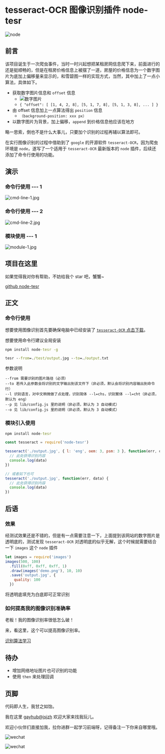# tesseract-OCR 图像识别插件 node-tesr

![node](https://i.loli.net/2019/03/14/5c89be9f64bac.jpg)

## 前言

该项目诞生于一次爬虫事件，当时一时兴起想把某租房网信息爬下来，前面进行的还是挺顺畅的，但是在租房价格信息上被摆了一道，房屋的价格信息为一个数字图片为底加上偏移量来显示的，和雪碧图一样的实现方式，当然，其中加上了一点小算法，具体如下。

- 获取数字图片信息和 `offset` 信息
  - ![数字图片](https://i.loli.net/2019/03/14/5c89c3750eae9.png '直接放出来会不会不太好？侵删')
  - `{ "offset": [ [1, 4, 2, 8], [5, 1, 7, 8], [5, 1, 3, 8], ... ] }`
- 由 offset 信息加上一点算法得出 `position` 信息
  - `（background-position: xxx px）`
- 以数字图片为背景，加上偏移，`append` 到价格信息他应该在地方

略一思索，倒也不是什么大事儿，只要加个识别的过程再辅以算法即可。

在实行图像识别的过程中借助到了 `google` 的开源软件 `tesseract-OCR`，因为爬虫环境是 `node`，遂写了一个适用于 `tesseract-OCR` 最新版本的 `node` 插件，后续还添加了命令行使用的功能。

## 演示

### 命令行使用 --- 1

![cmd-line-1.jpg](https://i.loli.net/2019/03/14/5c89b9278d9d5.jpg)

### 命令行使用 --- 2

![cmd-line-2.jpg](https://i.loli.net/2019/03/14/5c89b9296e4d5.jpg)

### 模块使用 --- 1

![module-1.jpg](https://i.loli.net/2019/03/14/5c89b927b22a5.jpg)

## 项目在这里

如果觉得我对你有帮助，不妨给我个 star 吧，蟹蟹~

[github node-tesr](https://github.com/jsjzh/node-tesr)

## 正文

### 命令行使用

想要使用图像识别首先要确保电脑中已经安装了 [`tesseract-OCR` 点击下载](https://github.com/tesseract-ocr/tesseract/wiki/Downloads)。

想要使用命令行建议全局安装

```cmd
npm install node-tesr -g
```

```cmd
tesr --from=./test/output.jpg --to=./output.txt
```

参数说明

```
--from 需要识别的图片路径（必须）
--to 若传入此参数会将识别的文字输出到该文件下（非必须，默认会将识别内容输出到命令行）
--l 识别语言，对中文稍微做了点处理，识别简体 --l=chs，识别繁体 --l=cht（非必须，默认为 eng）
--p 见 lib/config.js 里的说明（非必须，默认为 3 自动模式）
--o 见 lib/config.js 里的说明（非必须，默认为 3 自动模式）
```

### 模块引入使用

```cmd
npm install node-tesr
```

```javascript
const tesseract = require('node-tesr')

tesseract('./output.jpg', { l: 'eng', oem: 3, psm: 3 }, function(err, data) {
  // 此处获得识别内容
  console.log(data)
})

// 或者如下也可
tesseract('./output.jpg', function(err, data) {
  // 此处获得识别内容
  console.log(data)
})
```

## 后语

### 效果

经测试效果还是不错的，但是有一点需要注意一下，上面提到该网站的数字图片是透明底的，测试发现 `tesseract-OCR` 对透明底的似乎无解，这个时候就需要结合一下 `images` 这个 `node` 插件

```javascript
let images = require('images')
images(500, 100)
  .fill(0xff, 0xff, 0xff, 1)
  .draw(images('demo.png'), 10, 10)
  .save('output.jpg', {
    quality: 100
  })
```

将透明底填充为白底即可正常识别

### 如何提高我的图像识别准确率

老板！我的图像识别率很低怎么破！

来，看这里，这个可以提高图像识别率。

[识别算法学习](https://blog.csdn.net/xiaojun111111/article/details/54377154)

## 待办

- 增加网络地址图片也可识别的功能
- 使用 `then` 来处理回调

## 页脚

代码即人生，我甘之如饴。

我在这里 [gayhub@jsjzh](https://github.com/jsjzh/blog) 欢迎大家来找我玩儿。

欢迎小伙伴们直接加我，拉你进群一起学习前端呀，记得备注一下你来自哪里哦。

![wechat](https://i.loli.net/2019/03/11/5c867208cc9c0.jpg)

![wechat](https://i.loli.net/2019/03/17/5c8e0dfc3dadf.jpg)
